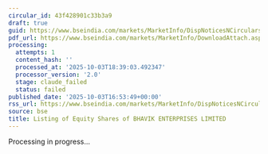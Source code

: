 ```yaml
---
circular_id: 43f428901c33b3a9
draft: true
guid: https://www.bseindia.com/markets/MarketInfo/DispNoticesNCirculars.aspx?Noticeid={6D64C399-C598-48D8-A9B8-7B73B7D2DDE0}&noticeno=20251003-71&dt=10/03/2025&icount=71&totcount=73&flag=0
pdf_url: https://www.bseindia.com/markets/MarketInfo/DownloadAttach.aspx?id=20251003-71&attachedId=40af42c2-7e2a-4b13-9b5a-2a2ad648612d
processing:
  attempts: 1
  content_hash: ''
  processed_at: '2025-10-03T18:39:03.492347'
  processor_version: '2.0'
  stage: claude_failed
  status: failed
published_date: '2025-10-03T16:53:49+00:00'
rss_url: https://www.bseindia.com/markets/MarketInfo/DispNoticesNCirculars.aspx?Noticeid={6D64C399-C598-48D8-A9B8-7B73B7D2DDE0}&noticeno=20251003-71&dt=10/03/2025&icount=71&totcount=73&flag=0
source: bse
title: Listing of Equity Shares of BHAVIK ENTERPRISES LIMITED
---
```


Processing in progress...